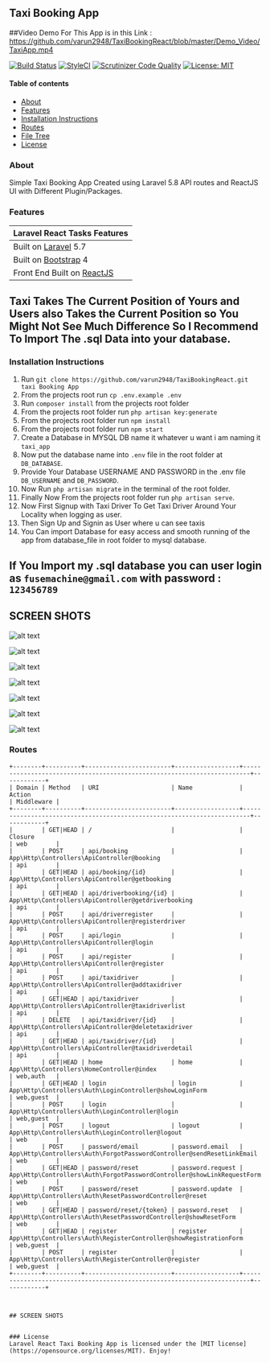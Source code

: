 ## Taxi Booking App

##Video Demo For This App is in this Link : https://github.com/varun2948/TaxiBookingReact/blob/master/Demo_Video/TaxiApp.mp4


[![Build Status](https://travis-ci.com/jeremykenedy/laravel-react-tasks.svg?branch=master)](https://travis-ci.com/jeremykenedy/laravel-react-tasks)
[![StyleCI](https://github.styleci.io/repos/151041710/shield?branch=master)](https://github.styleci.io/repos/151041710)
[![Scrutinizer Code Quality](https://scrutinizer-ci.com/g/jeremykenedy/laravel-react-tasks/badges/quality-score.png?b=master)](https://scrutinizer-ci.com/g/jeremykenedy/laravel-react-tasks/?branch=master)
[![License: MIT](https://img.shields.io/badge/License-MIT-yellow.svg)](https://opensource.org/licenses/MIT)

#### Table of contents
- [About](#about)
- [Features](#features)
- [Installation Instructions](#installation-instructions)
- [Routes](#routes)
- [File Tree](#file-tree)
- [License](#license)

### About
Simple Taxi Booking App Created using Laravel 5.8 API routes and ReactJS UI with Different Plugin/Packages.

### Features
| Laravel React Tasks Features |
| :------------ |
|Built on [Laravel](http://laravel.com/) 5.7|
|Built on [Bootstrap](https://getbootstrap.com/) 4|
|Front End Built on [ReactJS](https://reactjs.org/)|

   ## Taxi Takes The Current Position of Yours and Users also Takes the Current Position so You Might Not See Much Difference So I Recommend To Import The .sql Data into your database.
    
### Installation Instructions
1. Run `git clone https://github.com/varun2948/TaxiBookingReact.git taxi Booking App`
2. From the projects root run `cp .env.example .env`
3. Run `composer install` from the projects root folder
4. From the projects root folder run `php artisan key:generate`
5. From the projects root folder run `npm install`
6. From the projects root folder run `npm start` 
7. Create a Database in MYSQL DB name it whatever u want i am naming it `taxi_app`
8. Now put the database name into `.env` file in the root folder at `DB_DATABASE`.
9. Provide Your Database USERNAME AND PASSWORD in the .env file `DB_USERNAME` and `DB_PASSWORD`.
10. Now Run `php artisan migrate` in the terminal of the root folder.
11. Finally Now From the projects root folder run `php artisan serve`.
12. Now First Signup with Taxi Driver To Get Taxi Driver Around Your Locality when logging as user.
13. Then Sign Up and Signin as User where u can see taxis 
12. You Can import Database for easy access and smooth running of the app from database_file in root folder to mysql database.

## If You Import my .sql database you can user login as `fusemachine@gmail.com` with password : `123456789`


## SCREEN SHOTS
![alt text](https://github.com/varun2948/TaxiBookingReact/blob/master/githubimage/1.png)

![alt text](https://github.com/varun2948/TaxiBookingReact/blob/master/githubimage/2.png)


![alt text](https://github.com/varun2948/TaxiBookingReact/blob/master/githubimage/3.png)


![alt text](https://github.com/varun2948/TaxiBookingReact/blob/master/githubimage/4.png)


![alt text](https://github.com/varun2948/TaxiBookingReact/blob/master/githubimage/5.png)


![alt text](https://github.com/varun2948/TaxiBookingReact/blob/master/githubimage/6.png)


![alt text](https://github.com/varun2948/TaxiBookingReact/blob/master/githubimage/8.png)


### Routes

```
+--------+----------+------------------------+------------------+------------------------------------------------------------------------+------------+
| Domain | Method   | URI                    | Name             | Action                                                                 | Middleware |
+--------+----------+------------------------+------------------+------------------------------------------------------------------------+------------+
|        | GET|HEAD | /                      |                  | Closure                                                                | web        |
|        | POST     | api/booking            |                  | App\Http\Controllers\ApiController@booking                             | api        |
|        | GET|HEAD | api/booking/{id}       |                  | App\Http\Controllers\ApiController@getbooking                          | api        |
|        | GET|HEAD | api/driverbooking/{id} |                  | App\Http\Controllers\ApiController@getdriverbooking                    | api        |
|        | POST     | api/driverregister     |                  | App\Http\Controllers\ApiController@registerdriver                      | api        |
|        | POST     | api/login              |                  | App\Http\Controllers\ApiController@login                               | api        |
|        | POST     | api/register           |                  | App\Http\Controllers\ApiController@register                            | api        |
|        | POST     | api/taxidriver         |                  | App\Http\Controllers\ApiController@addtaxidriver                       | api        |
|        | GET|HEAD | api/taxidriver         |                  | App\Http\Controllers\ApiController@taxidriverlist                      | api        |
|        | DELETE   | api/taxidriver/{id}    |                  | App\Http\Controllers\ApiController@deletetaxidriver                    | api        |
|        | GET|HEAD | api/taxidriver/{id}    |                  | App\Http\Controllers\ApiController@taxidriverdetail                    | api        |
|        | GET|HEAD | home                   | home             | App\Http\Controllers\HomeController@index                              | web,auth   |
|        | GET|HEAD | login                  | login            | App\Http\Controllers\Auth\LoginController@showLoginForm                | web,guest  |
|        | POST     | login                  |                  | App\Http\Controllers\Auth\LoginController@login                        | web,guest  |
|        | POST     | logout                 | logout           | App\Http\Controllers\Auth\LoginController@logout                       | web        |
|        | POST     | password/email         | password.email   | App\Http\Controllers\Auth\ForgotPasswordController@sendResetLinkEmail  | web        |
|        | GET|HEAD | password/reset         | password.request | App\Http\Controllers\Auth\ForgotPasswordController@showLinkRequestForm | web        |
|        | POST     | password/reset         | password.update  | App\Http\Controllers\Auth\ResetPasswordController@reset                | web        |
|        | GET|HEAD | password/reset/{token} | password.reset   | App\Http\Controllers\Auth\ResetPasswordController@showResetForm        | web        |
|        | GET|HEAD | register               | register         | App\Http\Controllers\Auth\RegisterController@showRegistrationForm      | web,guest  |
|        | POST     | register               |                  | App\Http\Controllers\Auth\RegisterController@register                  | web,guest  |
+--------+----------+------------------------+------------------+------------------------------------------------------------------------+------------+



## SCREEN SHOTS


### License
Laravel React Taxi Booking App is licensed under the [MIT license](https://opensource.org/licenses/MIT). Enjoy!
